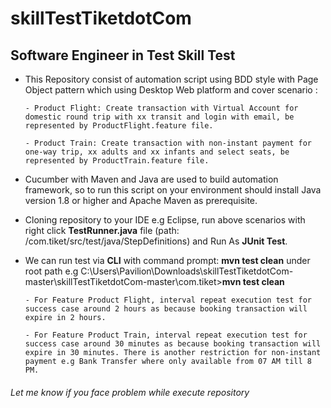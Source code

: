# skillTestTiketdotCom

## Software Engineer in Test Skill Test

- This Repository consist of automation script using BDD style with Page Object pattern which using Desktop Web platform and cover scenario :

      - Product Flight: Create transaction with Virtual Account for domestic round trip with xx transit and login with email, be represented by ProductFlight.feature file.
      
      - Product Train: Create transaction with non-instant payment for one-way trip, xx adults and xx infants and select seats, be represented by ProductTrain.feature file.
      
- Cucumber with Maven and Java are used to build automation framework, so to run this script on your environment should install Java version 1.8 or higher and Apache Maven as prerequisite.
- Cloning repository to your IDE e.g Eclipse, run above scenarios with right click **TestRunner.java** file (path: /com.tiket/src/test/java/StepDefinitions) and Run As **JUnit Test**. 
- We can run test via **CLI** with command prompt: **mvn test clean** under root path e.g C:\Users\Pavilion\Downloads\skillTestTiketdotCom-master\skillTestTiketdotCom-master\com.tiket>**mvn test clean**

      - For Feature Product Flight, interval repeat execution test for success case around 2 hours as because booking transaction will expire in 2 hours.
            
      - For Feature Product Train, interval repeat execution test for success case around 30 minutes as because booking transaction will expire in 30 minutes. There is another restriction for non-instant payment e.g Bank Transfer where only available from 07 AM till 8 PM.

###### Let me know if you face problem while execute repository
